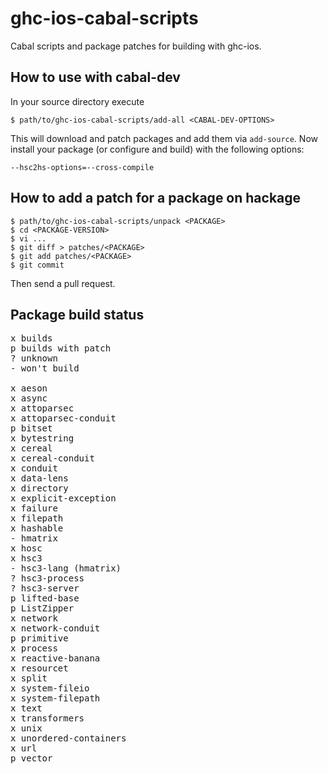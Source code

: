 ghc-ios-cabal-scripts
=====================

Cabal scripts and package patches for building with ghc-ios.

How to use with cabal-dev
-------------------------

In your source directory execute

    $ path/to/ghc-ios-cabal-scripts/add-all <CABAL-DEV-OPTIONS>

This will download and patch packages and add them via `add-source`. Now install your package (or configure and build) with the following options:

    --hsc2hs-options=--cross-compile

How to add a patch for a package on hackage
-------------------------------------------

    $ path/to/ghc-ios-cabal-scripts/unpack <PACKAGE>
    $ cd <PACKAGE-VERSION>
    $ vi ...
    $ git diff > patches/<PACKAGE>
    $ git add patches/<PACKAGE>
    $ git commit

Then send a pull request.

Package build status
--------------------

<pre>
x builds
p builds with patch
? unknown
- won't build

x aeson
x async
x attoparsec
x attoparsec-conduit
p bitset
x bytestring
x cereal
x cereal-conduit
x conduit
x data-lens
x directory
x explicit-exception
x failure
x filepath
x hashable
- hmatrix
x hosc
x hsc3
- hsc3-lang (hmatrix)
? hsc3-process
? hsc3-server
p lifted-base
p ListZipper
x network
x network-conduit
p primitive
x process
x reactive-banana
x resourcet
x split
x system-fileio
x system-filepath
x text
x transformers
x unix
x unordered-containers
x url
p vector
</pre>
